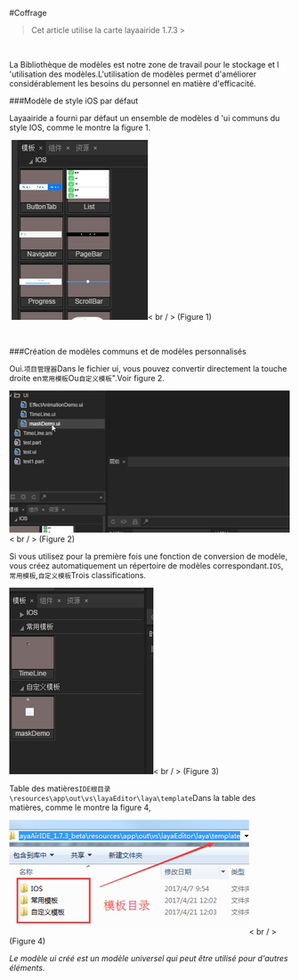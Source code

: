 #Coffrage

> Cet article utilise la carte layaairide 1.7.3 >

​

La Bibliothèque de modèles est notre zone de travail pour le stockage et l 'utilisation des modèles.L'utilisation de modèles permet d'améliorer considérablement les besoins du personnel en matière d'efficacité.



###Modèle de style iOS par défaut

Layaairide a fourni par défaut un ensemble de modèles d 'ui communs du style IOS, comme le montre la figure 1.



​        ![图片1.png](img/1.png)< br / >
(Figure 1)

​

###Création de modèles communs et de modèles personnalisés

Oui.`项目管理器`Dans le fichier ui, vous pouvez convertir directement la touche droite en`常用模板`Ou`自定义模板`".Voir figure 2.

![动图2](img/2.gif)< br / > (Figure 2)

Si vous utilisez pour la première fois une fonction de conversion de modèle, vous créez automatiquement un répertoire de modèles correspondant.`IOS`,`常用模板`,`自定义模板`Trois classifications.

![图3](img/3.png)< br / > (Figure 3)

Table des matières`IDE根目录\resources\app\out\vs\layaEditor\laya\template`Dans la table des matières, comme le montre la figure 4,

![图4](img/4.png)< br / > (Figure 4)

*Le modèle ui créé est un modèle universel qui peut être utilisé pour d'autres éléments.*

